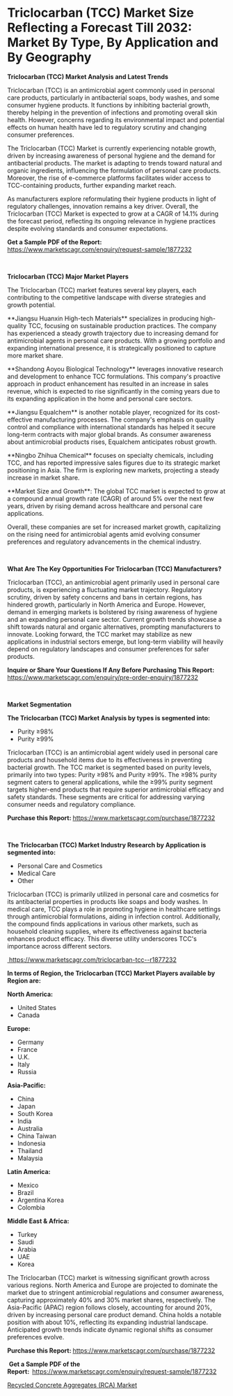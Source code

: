 <p><h1>Triclocarban (TCC) Market Size Reflecting a Forecast Till 2032: Market By Type, By Application and By Geography</h1></p><p><strong>Triclocarban (TCC) Market Analysis and Latest Trends</strong></p>
<p><p>Triclocarban (TCC) is an antimicrobial agent commonly used in personal care products, particularly in antibacterial soaps, body washes, and some consumer hygiene products. It functions by inhibiting bacterial growth, thereby helping in the prevention of infections and promoting overall skin health. However, concerns regarding its environmental impact and potential effects on human health have led to regulatory scrutiny and changing consumer preferences.</p><p>The Triclocarban (TCC) Market is currently experiencing notable growth, driven by increasing awareness of personal hygiene and the demand for antibacterial products. The market is adapting to trends toward natural and organic ingredients, influencing the formulation of personal care products. Moreover, the rise of e-commerce platforms facilitates wider access to TCC-containing products, further expanding market reach.</p><p>As manufacturers explore reformulating their hygiene products in light of regulatory challenges, innovation remains a key driver. Overall, the Triclocarban (TCC) Market is expected to grow at a CAGR of 14.1% during the forecast period, reflecting its ongoing relevance in hygiene practices despite evolving standards and consumer expectations.</p></p>
<p><strong>Get a Sample PDF of the Report:&nbsp;</strong> <a href="https://www.marketscagr.com/enquiry/request-sample/1877232?utm_campaign=2337&utm_medium=2&utm_source=Github&utm_content=ia&utm_term=03042025&utm_id=triclocarban-tcc">https://www.marketscagr.com/enquiry/request-sample/1877232</a></p>
<p>&nbsp;</p>
<p><strong>Triclocarban (TCC) Major Market Players</strong></p>
<p><p>The Triclocarban (TCC) market features several key players, each contributing to the competitive landscape with diverse strategies and growth potential. </p><p>**Jiangsu Huanxin High-tech Materials** specializes in producing high-quality TCC, focusing on sustainable production practices. The company has experienced a steady growth trajectory due to increasing demand for antimicrobial agents in personal care products. With a growing portfolio and expanding international presence, it is strategically positioned to capture more market share.</p><p>**Shandong Aoyou Biological Technology** leverages innovative research and development to enhance TCC formulations. This company's proactive approach in product enhancement has resulted in an increase in sales revenue, which is expected to rise significantly in the coming years due to its expanding application in the home and personal care sectors.</p><p>**Jiangsu Equalchem** is another notable player, recognized for its cost-effective manufacturing processes. The company's emphasis on quality control and compliance with international standards has helped it secure long-term contracts with major global brands. As consumer awareness about antimicrobial products rises, Equalchem anticipates robust growth.</p><p>**Ningbo Zhihua Chemical** focuses on specialty chemicals, including TCC, and has reported impressive sales figures due to its strategic market positioning in Asia. The firm is exploring new markets, projecting a steady increase in market share.</p><p>**Market Size and Growth**: The global TCC market is expected to grow at a compound annual growth rate (CAGR) of around 5% over the next few years, driven by rising demand across healthcare and personal care applications. </p><p>Overall, these companies are set for increased market growth, capitalizing on the rising need for antimicrobial agents amid evolving consumer preferences and regulatory advancements in the chemical industry.</p></p>
<p>&nbsp;</p>
<p><strong>What Are The Key Opportunities For Triclocarban (TCC) Manufacturers?</strong></p>
<p><p>Triclocarban (TCC), an antimicrobial agent primarily used in personal care products, is experiencing a fluctuating market trajectory. Regulatory scrutiny, driven by safety concerns and bans in certain regions, has hindered growth, particularly in North America and Europe. However, demand in emerging markets is bolstered by rising awareness of hygiene and an expanding personal care sector. Current growth trends showcase a shift towards natural and organic alternatives, prompting manufacturers to innovate. Looking forward, the TCC market may stabilize as new applications in industrial sectors emerge, but long-term viability will heavily depend on regulatory landscapes and consumer preferences for safer products.</p></p>
<p><strong>Inquire or Share Your Questions If Any Before Purchasing This Report:</strong> <a href="https://www.marketscagr.com/enquiry/pre-order-enquiry/1877232?utm_campaign=2337&utm_medium=2&utm_source=Github&utm_content=ia&utm_term=03042025&utm_id=triclocarban-tcc">https://www.marketscagr.com/enquiry/pre-order-enquiry/1877232</a></p>
<p>&nbsp;</p>
<p><strong>Market Segmentation</strong></p>
<p><strong>The Triclocarban (TCC) Market Analysis by types is segmented into:</strong></p>
<p><ul><li>Purity ≥98%</li><li>Purity ≥99%</li></ul></p>
<p><p>Triclocarban (TCC) is an antimicrobial agent widely used in personal care products and household items due to its effectiveness in preventing bacterial growth. The TCC market is segmented based on purity levels, primarily into two types: Purity ≥98% and Purity ≥99%. The ≥98% purity segment caters to general applications, while the ≥99% purity segment targets higher-end products that require superior antimicrobial efficacy and safety standards. These segments are critical for addressing varying consumer needs and regulatory compliance.</p></p>
<p><strong>Purchase this Report:&nbsp;</strong><a href="https://www.marketscagr.com/purchase/1877232?utm_campaign=2337&utm_medium=2&utm_source=Github&utm_content=ia&utm_term=03042025&utm_id=triclocarban-tcc">https://www.marketscagr.com/purchase/1877232</a></p>
<p>&nbsp;</p>
<p><strong>The Triclocarban (TCC) Market Industry Research by Application is segmented into:</strong></p>
<p><ul><li>Personal Care and Cosmetics</li><li>Medical Care</li><li>Other</li></ul></p>
<p><p>Triclocarban (TCC) is primarily utilized in personal care and cosmetics for its antibacterial properties in products like soaps and body washes. In medical care, TCC plays a role in promoting hygiene in healthcare settings through antimicrobial formulations, aiding in infection control. Additionally, the compound finds applications in various other markets, such as household cleaning supplies, where its effectiveness against bacteria enhances product efficacy. This diverse utility underscores TCC's importance across different sectors.</p></p>
<p><a href="https://www.marketscagr.com/triclocarban-tcc--r1877232?utm_campaign=2337&utm_medium=2&utm_source=Github&utm_content=ia&utm_term=03042025&utm_id=triclocarban-tcc">&nbsp;https://www.marketscagr.com/triclocarban-tcc--r1877232</a></p>
<p><strong>In terms of Region, the Triclocarban (TCC) Market Players available by Region are:</strong></p>
<p>
    <p> <strong> North America: </strong>
        <ul>
            <li>United States</li>
            <li>Canada</li>
        </ul>
        </p> 
    <p> <strong> Europe: </strong>
        <ul>
            <li>Germany</li>
            <li>France</li>
            <li>U.K.</li>
            <li>Italy</li>
            <li>Russia</li>
        </ul>
        </p> 
    <p> <strong> Asia-Pacific: </strong>
        <ul>
            <li>China</li>
            <li>Japan</li>
            <li>South Korea</li>
            <li>India</li>
            <li>Australia</li>
            <li>China Taiwan</li>
            <li>Indonesia</li>
            <li>Thailand</li>
            <li>Malaysia</li>
        </ul>
        </p> 
    <p> <strong> Latin America: </strong>
        <ul>
            <li>Mexico</li>
            <li>Brazil</li>
            <li>Argentina Korea</li>
            <li>Colombia</li>
        </ul>
        </p> 
    <p> <strong> Middle East & Africa: </strong>
        <ul>
            <li>Turkey</li>
            <li>Saudi</li>
            <li>Arabia</li>
            <li>UAE</li>
            <li>Korea</li>
        </ul>
    </p>
    </p>
<p><p>The Triclocarban (TCC) market is witnessing significant growth across various regions. North America and Europe are projected to dominate the market due to stringent antimicrobial regulations and consumer awareness, capturing approximately 40% and 30% market shares, respectively. The Asia-Pacific (APAC) region follows closely, accounting for around 20%, driven by increasing personal care product demand. China holds a notable position with about 10%, reflecting its expanding industrial landscape. Anticipated growth trends indicate dynamic regional shifts as consumer preferences evolve.</p></p>
<p><strong>Purchase this Report: </strong><a href="https://www.marketscagr.com/purchase/1877232?utm_campaign=2337&utm_medium=2&utm_source=Github&utm_content=ia&utm_term=03042025&utm_id=triclocarban-tcc">https://www.marketscagr.com/purchase/1877232</a></p>
<p>&nbsp;<strong>Get a Sample PDF of the Report:&nbsp;&nbsp;</strong><a href="https://www.marketscagr.com/enquiry/request-sample/1877232?utm_campaign=2337&utm_medium=2&utm_source=Github&utm_content=ia&utm_term=03042025&utm_id=triclocarban-tcc">https://www.marketscagr.com/enquiry/request-sample/1877232</a></p>
<p><strong></strong></p>
<p><p><a href="https://github.com/rileymgdorcas/Market-Research-Report-List-1/blob/main/recycled-concrete-aggregates-rca-market.md?utm_campaign=2337&utm_medium=2&utm_source=Github&utm_content=ia&utm_term=03042025&utm_id=triclocarban-tcc">Recycled Concrete Aggregates (RCA) Market</a></p></p>